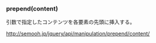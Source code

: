 
### prepend(content)

引数で指定したコンテンツを各要素の先頭に挿入する。

http://semooh.jp/jquery/api/manipulation/prepend/content/